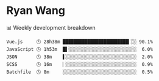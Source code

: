# Ryan Wang

 <!-- waka-box start -->
📊 Weekly development breakdown
```text
Vue.js     🕓 28h38m ████████████████████████▎░░ 90.1%
JavaScript 🕓 1h53m  █▌░░░░░░░░░░░░░░░░░░░░░░░░░  6.0%
JSON       🕓 38m    ▌░░░░░░░░░░░░░░░░░░░░░░░░░░  2.0%
SCSS       🕓 16m    ▏░░░░░░░░░░░░░░░░░░░░░░░░░░  0.9%
Batchfile  🕓 8m     ░░░░░░░░░░░░░░░░░░░░░░░░░░░  0.5%
```
<!-- Powered by https://github.com/YouEclipse/waka-box-go . -->
<!-- waka-box end -->